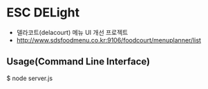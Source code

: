 <h1>ESC DELight</h1>

  - 델라코트(delacourt) 메뉴 UI 개선 프로젝트
  - http://www.sdsfoodmenu.co.kr:9106/foodcourt/menuplanner/list


<h2>Usage(Command Line Interface)</h2>
$ node server.js
